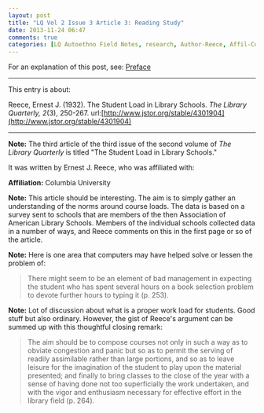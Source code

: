 ```yaml
---
layout: post
title: "LQ Vol 2 Issue 3 Article 3: Reading Study"
date: 2013-11-24 06:47
comments: true
categories: [LQ Autoethno Field Notes, research, Author-Reece, Affil-Columbia University]
---
```


For an explanation of this post, see:
[Preface](/blog/2013/08/14/lq-autoethnography-research-journal-preface/)

---

This entry is about:

Reece, Ernest J. (1932). The Student Load in Library
Schools. *The Library Quarterly, 2*(3), 250-267.
url:[http://www.jstor.org/stable/4301904](http://www.jstor.org/stable/4301904)

---

**Note:** The third article of the third issue of the
second volume of *The Library Quarterly* is titled "The Student Load in Library
Schools."

It was written by Ernest J. Reece, who was affiliated
with:

**Affiliation:** Columbia University

**Note:** This article should be interesting. The aim is
to simply gather an understanding of the norms around
course loads. The data is based on a survey sent to
schools that are members of the then Association of
American Library Schools. Members of the individual
schools collected data in a number of ways, and Reece
comments on this in the first page or so of the article.

**Note:** Here is one area that computers may have
helped solve or lessen the problem of:

> There might seem to be an element of bad management in
> expecting the student who has spent several hours on a
> book selection problem to devote further hours to
> typing it (p. 253).

**Note:** Lot of discussion about what is a proper work
load for students. Good stuff but also ordinary.
However, the gist of Reece's argument can be summed up
with this thoughtful closing remark:

> The aim should be to compose courses not only in such
> a way as to obviate congestion and panic but so as to
> permit the serving of readily assimilable rather than
> large portions, and so as to leave leisure for the
> imagination of the student to play upon the material
> presented; and finally to bring classes to the close
> of the year with a sense of having done not too
> superficially the work undertaken, and with the vigor
> and enthusiasm necessary for effective effort in the
> library field (p. 264).
